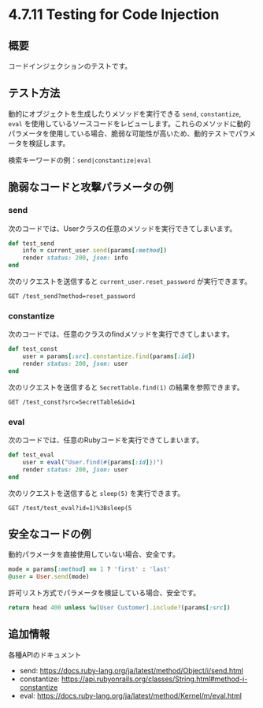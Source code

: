 # 4.7.11 Testing for Code Injection

## 概要

コードインジェクションのテストです。

## テスト方法

動的にオブジェクトを生成したりメソッドを実行できる `send`, `constantize`, `eval` を使用しているソースコードをレビューします。これらのメソッドに動的パラメータを使用している場合、脆弱な可能性が高いため、動的テストでパラメータを検証します。

検索キーワードの例：`send|constantize|eval`

## 脆弱なコードと攻撃パラメータの例

### send

次のコードでは、Userクラスの任意のメソッドを実行できてしまいます。

```ruby
def test_send
    info = current_user.send(params[:method])
    render status: 200, json: info
end
```

次のリクエストを送信すると `current_user.reset_password` が実行できます。

```http
GET /test_send?method=reset_password
```

### constantize

次のコードでは、任意のクラスのfindメソッドを実行できてしまいます。

```ruby
def test_const
    user = params[:src].constantize.find(params[:id])
    render status: 200, json: user
end
```

次のリクエストを送信すると `SecretTable.find(1)` の結果を参照できます。

```http
GET /test_const?src=SecretTable&id=1
```

### eval

次のコードでは、任意のRubyコードを実行できてしまいます。

```ruby
def test_eval
    user = eval("User.find(#{params[:id]})")
    render status: 200, json: user
end
```

次のリクエストを送信すると `sleep(5)` を実行できます。
```http
GET /test/test_eval?id=1)%3Bsleep(5
```

## 安全なコードの例

動的パラメータを直接使用していない場合、安全です。

```ruby
mode = params[:method] == 1 ? 'first' : 'last'
@user = User.send(mode)
```

許可リスト方式でパラメータを検証している場合、安全です。

```ruby
return head 400 unless %w[User Customer].include?(params[:src])
```

## 追加情報

各種APIのドキュメント

- send: https://docs.ruby-lang.org/ja/latest/method/Object/i/send.html
- constantize: https://api.rubyonrails.org/classes/String.html#method-i-constantize
- eval: https://docs.ruby-lang.org/ja/latest/method/Kernel/m/eval.html